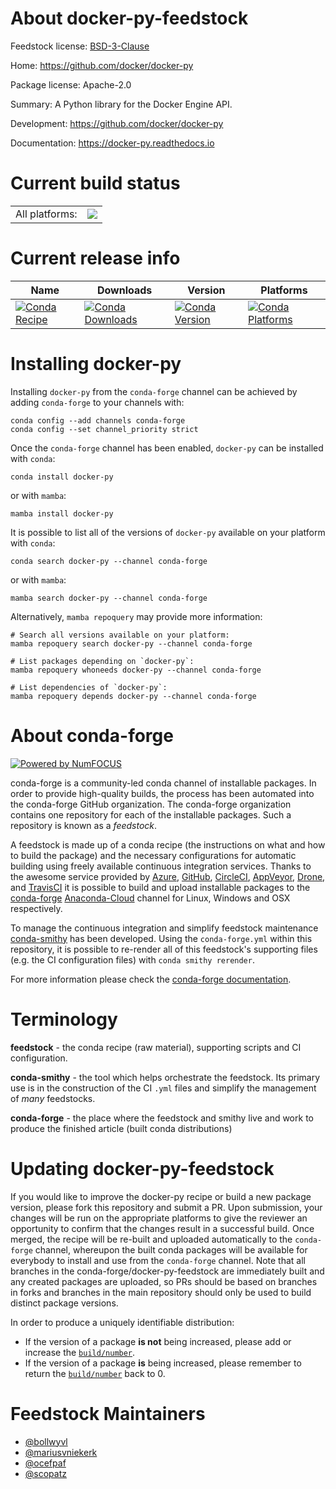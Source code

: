 About docker-py-feedstock
=========================

Feedstock license: [BSD-3-Clause](https://github.com/conda-forge/docker-py-feedstock/blob/main/LICENSE.txt)

Home: https://github.com/docker/docker-py

Package license: Apache-2.0

Summary: A Python library for the Docker Engine API.

Development: https://github.com/docker/docker-py

Documentation: https://docker-py.readthedocs.io

Current build status
====================


<table><tr><td>All platforms:</td>
    <td>
      <a href="https://dev.azure.com/conda-forge/feedstock-builds/_build/latest?definitionId=240&branchName=main">
        <img src="https://dev.azure.com/conda-forge/feedstock-builds/_apis/build/status/docker-py-feedstock?branchName=main">
      </a>
    </td>
  </tr>
</table>

Current release info
====================

| Name | Downloads | Version | Platforms |
| --- | --- | --- | --- |
| [![Conda Recipe](https://img.shields.io/badge/recipe-docker--py-green.svg)](https://anaconda.org/conda-forge/docker-py) | [![Conda Downloads](https://img.shields.io/conda/dn/conda-forge/docker-py.svg)](https://anaconda.org/conda-forge/docker-py) | [![Conda Version](https://img.shields.io/conda/vn/conda-forge/docker-py.svg)](https://anaconda.org/conda-forge/docker-py) | [![Conda Platforms](https://img.shields.io/conda/pn/conda-forge/docker-py.svg)](https://anaconda.org/conda-forge/docker-py) |

Installing docker-py
====================

Installing `docker-py` from the `conda-forge` channel can be achieved by adding `conda-forge` to your channels with:

```
conda config --add channels conda-forge
conda config --set channel_priority strict
```

Once the `conda-forge` channel has been enabled, `docker-py` can be installed with `conda`:

```
conda install docker-py
```

or with `mamba`:

```
mamba install docker-py
```

It is possible to list all of the versions of `docker-py` available on your platform with `conda`:

```
conda search docker-py --channel conda-forge
```

or with `mamba`:

```
mamba search docker-py --channel conda-forge
```

Alternatively, `mamba repoquery` may provide more information:

```
# Search all versions available on your platform:
mamba repoquery search docker-py --channel conda-forge

# List packages depending on `docker-py`:
mamba repoquery whoneeds docker-py --channel conda-forge

# List dependencies of `docker-py`:
mamba repoquery depends docker-py --channel conda-forge
```


About conda-forge
=================

[![Powered by
NumFOCUS](https://img.shields.io/badge/powered%20by-NumFOCUS-orange.svg?style=flat&colorA=E1523D&colorB=007D8A)](https://numfocus.org)

conda-forge is a community-led conda channel of installable packages.
In order to provide high-quality builds, the process has been automated into the
conda-forge GitHub organization. The conda-forge organization contains one repository
for each of the installable packages. Such a repository is known as a *feedstock*.

A feedstock is made up of a conda recipe (the instructions on what and how to build
the package) and the necessary configurations for automatic building using freely
available continuous integration services. Thanks to the awesome service provided by
[Azure](https://azure.microsoft.com/en-us/services/devops/), [GitHub](https://github.com/),
[CircleCI](https://circleci.com/), [AppVeyor](https://www.appveyor.com/),
[Drone](https://cloud.drone.io/welcome), and [TravisCI](https://travis-ci.com/)
it is possible to build and upload installable packages to the
[conda-forge](https://anaconda.org/conda-forge) [Anaconda-Cloud](https://anaconda.org/)
channel for Linux, Windows and OSX respectively.

To manage the continuous integration and simplify feedstock maintenance
[conda-smithy](https://github.com/conda-forge/conda-smithy) has been developed.
Using the ``conda-forge.yml`` within this repository, it is possible to re-render all of
this feedstock's supporting files (e.g. the CI configuration files) with ``conda smithy rerender``.

For more information please check the [conda-forge documentation](https://conda-forge.org/docs/).

Terminology
===========

**feedstock** - the conda recipe (raw material), supporting scripts and CI configuration.

**conda-smithy** - the tool which helps orchestrate the feedstock.
                   Its primary use is in the construction of the CI ``.yml`` files
                   and simplify the management of *many* feedstocks.

**conda-forge** - the place where the feedstock and smithy live and work to
                  produce the finished article (built conda distributions)


Updating docker-py-feedstock
============================

If you would like to improve the docker-py recipe or build a new
package version, please fork this repository and submit a PR. Upon submission,
your changes will be run on the appropriate platforms to give the reviewer an
opportunity to confirm that the changes result in a successful build. Once
merged, the recipe will be re-built and uploaded automatically to the
`conda-forge` channel, whereupon the built conda packages will be available for
everybody to install and use from the `conda-forge` channel.
Note that all branches in the conda-forge/docker-py-feedstock are
immediately built and any created packages are uploaded, so PRs should be based
on branches in forks and branches in the main repository should only be used to
build distinct package versions.

In order to produce a uniquely identifiable distribution:
 * If the version of a package **is not** being increased, please add or increase
   the [``build/number``](https://docs.conda.io/projects/conda-build/en/latest/resources/define-metadata.html#build-number-and-string).
 * If the version of a package **is** being increased, please remember to return
   the [``build/number``](https://docs.conda.io/projects/conda-build/en/latest/resources/define-metadata.html#build-number-and-string)
   back to 0.

Feedstock Maintainers
=====================

* [@bollwyvl](https://github.com/bollwyvl/)
* [@mariusvniekerk](https://github.com/mariusvniekerk/)
* [@ocefpaf](https://github.com/ocefpaf/)
* [@scopatz](https://github.com/scopatz/)

